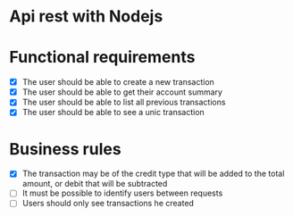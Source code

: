# Api rest with Nodejs

# Functional requirements

- [X] The user should be able to create a new transaction
- [X] The user should be able to get their account summary
- [X] The user should be able to list all previous transactions
- [X] The user should be able to see a unic transaction

# Business rules

- [X] The transaction may be of the credit type that will be added to the total amount, or debit that will be subtracted
- [ ] It must be possible to identify users between requests
- [ ] Users should only see transactions he created
